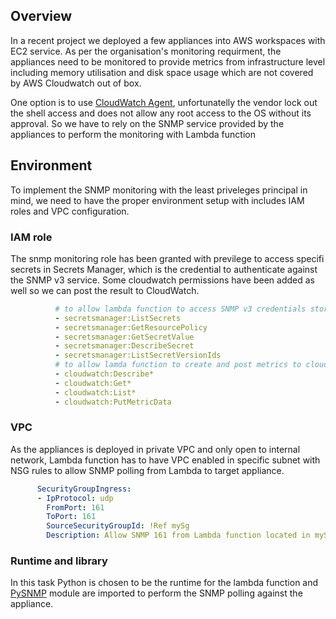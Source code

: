## Overview

In a recent project we deployed a few appliances into AWS workspaces with EC2 service. As per the organisation's monitoring requirment, the appliances need to be monitored to provide metrics from infrastructure level including memory utilisation and disk space usage which are not covered by AWS Cloudwatch out of box.

One option is to use [CloudWatch Agent](https://docs.aws.amazon.com/AWSEC2/latest/UserGuide/mon-scripts.html), unfortunatelly the vendor lock out the shell access and does not allow any root access to the OS without its approval. So we have to rely on the SNMP service provided by the appliances to perform the monitoring with Lambda function


## Environment 
To implement the SNMP monitoring with the least priveleges principal in mind, we need to have the proper environment setup with includes IAM roles and VPC configuration.

### IAM role
The snmp monitoring role has been granted with previlege to access specifi secrets in Secrets Manager, which is the credential to authenticate against the SNMP v3 service. Some cloudwatch permissions have been added as well so we can post the result to CloudWatch.
```yaml
          # to allow lambda function to access SNMP v3 credentials stored in secrets manager
          - secretsmanager:ListSecrets
          - secretsmanager:GetResourcePolicy
          - secretsmanager:GetSecretValue
          - secretsmanager:DescribeSecret
          - secretsmanager:ListSecretVersionIds
          # to allow lamda function to create and post metrics to cloud watch
          - cloudwatch:Describe*
          - cloudwatch:Get*
          - cloudwatch:List*
          - cloudwatch:PutMetricData
```

### VPC
As the appliances is deployed in private VPC and only open to internal network, Lambda function has to have VPC enabled in specific subnet with NSG rules to allow SNMP polling from Lambda to target appliance.
```yaml
      SecurityGroupIngress:
      - IpProtocol: udp
        FromPort: 161
        ToPort: 161
        SourceSecurityGroupId: !Ref mySg
        Description: Allow SNMP 161 from Lambda function located in mySg subnet
```

### Runtime and library
In this task Python is chosen to be the runtime for the lambda function and [PySNMP](https://pypi.org/project/pysnmp/) module are imported to perform the SNMP polling against the appliance.

